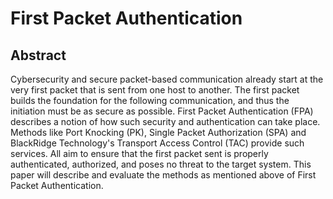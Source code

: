 # First Packet Authentication
## Abstract

Cybersecurity and secure packet-based communication already start at the very first packet that is sent from one host to another. The first packet builds the foundation for the following communication, and thus the initiation must be as secure as possible. First Packet Authentication (FPA) describes a notion of how such security and authentication can take place.
Methods like Port Knocking (PK), Single Packet Authorization (SPA) and BlackRidge Technology's Transport Access Control (TAC) provide such services. All aim to ensure that the first packet sent is properly authenticated, authorized, and poses no threat to the target system. This paper will describe and evaluate the methods as mentioned above of First Packet Authentication.
